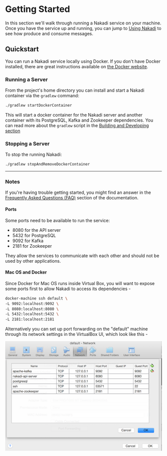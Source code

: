 # Getting Started

In this section we'll walk through running a Nakadi service on your machine. 
Once you have the service up and running, you can jump to 
[Using Nakadi](./using.html) to see how produce and consume messages.

## Quickstart

You can run a Nakadi service locally using Docker. If you don't have Docker 
installed, there are great instructions available on 
[the Docker website](https://www.docker.com/). 

### Running a Server

From the project's home directory you can install and start a Nakadi container 
via the `gradlew` command:

```sh
./gradlew startDockerContainer
```

This will start a docker container for the Nakadi server and another container 
with its PostgreSQL, Kafka and Zookeeper dependencies. You can read more about 
the `gradlew` script in the [Building and Developing section](./developing.html)

### Stopping a Server

To stop the running Nakadi:

```sh
./gradlew stopAndRemoveDockerContainer
```

---

### Notes

If you're having trouble getting started, you might find an answer in the
[Frequently Asked Questions (FAQ)](./faq.html) section of the documentation. 

#### Ports

Some ports need to be available to run the service: 

-  8080 for the API server
-  5432 for PostgreSQL
-  9092 for Kafka 
-  2181 for Zookeeper 
  
They allow the services to communicate with each other and should not be used 
by other applications. 

#### Mac OS and Docker

Since Docker for Mac OS runs inside Virtual Box, you will  want to expose 
some ports first to allow Nakadi to access its dependencies -

```sh
docker-machine ssh default \
-L 9092:localhost:9092 \
-L 8080:localhost:8080 \
-L 5432:localhost:5432 \
-L 2181:localhost:2181
```

Alternatively you can set up port forwarding on the "default" machine through 
its network settings in the VirtualBox UI, which look like this - 

![vbox](./images/vbox.png)


